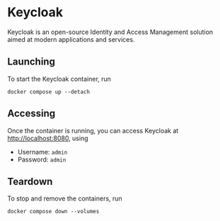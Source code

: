 # Keycloak

Keycloak is an open-source Identity and Access Management solution aimed at modern applications and services.

## Launching

To start the Keycloak container, run

```shell
docker compose up --detach
```

## Accessing

Once the container is running, you can access Keycloak at [http://localhost:8080](http://localhost:8080), using

- Username: `admin`
- Password: `admin`

## Teardown

To stop and remove the containers, run

```shell
docker compose down --volumes
```
